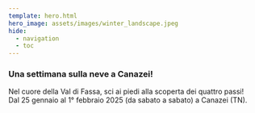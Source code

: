 ```yaml
---
template: hero.html
hero_image: assets/images/winter_landscape.jpeg
hide:
  - navigation
  - toc
---
```


### Una settimana sulla neve a Canazei!

Nel cuore della Val di Fassa, sci ai piedi alla scoperta dei quattro passi!  
Dal 25 gennaio al 1° febbraio 2025 (da sabato a sabato) a Canazei (TN).